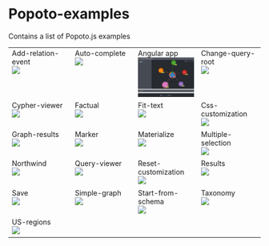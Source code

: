# Popoto-examples
Contains a list of Popoto.js examples

<table>
    <tr valign="top">
        <td width="25%">Add-relation-event<br><a href="add-relation-event/readme.md"><img width="222" src="add-relation-event/screen/main.png"></a></td>
        <td width="25%">Auto-complete<br><a href="auto-complete/readme.md"><img width="222" src="auto-complete/screen/main.png"></a></td>
        <td width="25%">Angular app<br><a href="angular-app/readme.md"><img width="222" src="angular-app/screen/main.png"></a></td>        
        <td width="25%">Change-query-root<br><a href="change-query-root/readme.md"><img width="222" src="change-query-root/screen/main.png"></a></td>
    </tr>
    <tr valign="top">
        <td width="25%">Cypher-viewer<br><a href="cypher-viewer/readme.md"><img width="222" src="cypher-viewer/screen/main.png"></a></td>
        <td width="25%">Factual<br><a href="factual/readme.md"><img width="222" src="factual/screen/main.png"></a></td>
        <td width="25%">Fit-text<br><a href="fit-text/readme.md"><img width="222" src="fit-text/screen/main.png"></a></td>
        <td width="25%">Css-customization<br><a href="css-customization/readme.md"><img width="222" src="css-customization/screen/main.png"></a></td>
    </tr>
    <tr valign="top">
        <td width="25%">Graph-results<br><a href="graph-results/readme.md"><img width="222" src="graph-results/screen/main.png"></a></td>    
        <td width="25%">Marker<br><a href="marker/readme.md"><img width="222" src="marker/screen/main.png"></a></td>
        <td width="25%">Materialize<br><a href="materialize/readme.md"><img width="222" src="materialize/screen/main.png"></a></td>
        <td width="25%">Multiple-selection<br><a href="multiple-selection/readme.md"><img width="222" src="multiple-selection/screen/main.png"></a></td>
    </tr>
    <tr valign="top">
        <td width="25%">Northwind<br><a href="northwind/readme.md"><img width="222" src="northwind/screen/main.png"></a></td>    
        <td width="25%">Query-viewer<br><a href="query-viewer/readme.md"><img width="222" src="query-viewer/screen/main.png"></a></td>
        <td width="25%">Reset-customization<br><a href="reset-customization/readme.md"><img width="222" src="reset-customization/screen/main.png"></a></td>
        <td width="25%">Results<br><a href="results/readme.md"><img width="222" src="results/screen/main.png"></a></td>
    </tr>
    <tr valign="top">
        <td width="25%">Save<br><a href="save/readme.md"><img width="222" src="save/screen/main.png"></a></td>
        <td width="25%">Simple-graph<br><a href="simple-graph/readme.md"><img width="222" src="simple-graph/screen/main.png"></a></td>
        <td width="25%">Start-from-schema<br><a href="start-from-schema/readme.md"><img width="222" src="start-from-schema/screen/main.png"></a></td>
        <td width="25%">Taxonomy<br><a href="taxonomy/readme.md"><img width="222" src="taxonomy/screen/main.png"></a></td>
    </tr>
        <tr valign="top">
        <td width="25%">US-regions<br><a href="us-regions/readme.md"><img width="222" src="us-regions/screen/main.png"></a></td>
    </tr>
</table>